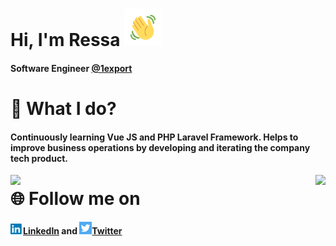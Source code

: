 # Hi, I'm Ressa <img src="/images/wave.gif" width="60px">
#### Software Engineer [@1export](http://1export.net)

# 🌱 What I do?
#### Continuously learning Vue JS and PHP Laravel Framework. Helps to improve business operations by developing and iterating the company tech product.

<a href="https://github-readme-stats.vercel.app/api?username=nressa&count_private=true&show_icons=true&theme=tokyonight">
    <img align="left" src="https://github-readme-stats.vercel.app/api?username=nressa&count_private=true&show_icons=true&theme=tokyonight" style="max-width:50%!important" />
</a>


<a href="https://github-readme-stats.vercel.app/api/top-langs/?username=nressa&layout=compact&theme=tokyonight">
    <img align="right" src="https://github-readme-stats.vercel.app/api/top-langs/?username=nressa&layout=compact&theme=tokyonight" />
</a>

# 🌐 Follow me on
#### <img src="/images/linkedin.png" width="20px">[LinkedIn](https://www.linkedin.com/in/ressa-nova-magbanua-3a7850172/) and <img src="/images/twitter.jpg" width="20px">[Twitter](https://twitter.com/MagbanuaRessa)
